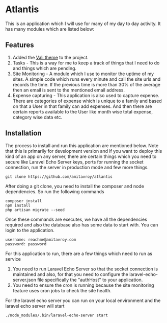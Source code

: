 # Atlantis

This is an application which I will use for many of my day to day activity. It has many modules which are listed below:

## Features
1. Added the [Vali theme](https://pratikborsadiya.in/vali-admin/) to the project.
2. Tasks - This is a way for me to keep a track of things that I need to do and things which are pending.
3. Site Monitoring - A module which I use to monitor the uptime of my sites. A simple code which runs every minute and call the site urls and records the time. If the previous time is more than 30% of the average then an email is sent to the mentioned email address.
4. Expense capturing - This application is also used to capture expense. There are categories of expense which is unique to a family and based on that a User in that family can add expenses. And then there are certain reports available to the User like month wise total expense, category wise data etc.

## Installation
The process to install and run this application are mentioned below. Note that this is primarily for development version and if you want to deploy this kind of an app on any server, there are certain things which you need to secure like Laravel Echo Server keys, ports for running the socket connection, run the server in production mode and few more things.

```
git clone https://github.com/amitavroy/atlantis
```

After doing a git clone, you need to install the composer and node dependencies. So run the following commands

```
composer install
npm install
php artisan migrate --seed
```

Once these commands are executes, we have all the dependencies required and also the database also has some data to start with. You can login to the application.

```
username: reachme@amitavroy.com
password: password
```

For this application to run, there are a few things which need to run as service 
1. You need to run Laravel Echo Server so that the socket connection is maintained and also, for that you need to configure the laravel-echo-server.json file specifically the "authHost" to your application.
2. You need to ensure the cron is running because the site monitoring feature uses cron jobs to check the site health.

For the laravel echo server you can run on your local environment and the laravel echo server will start
```
./node_modules/.bin/laravel-echo-server start
```
